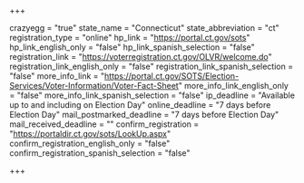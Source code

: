 +++

crazyegg = "true"
state_name = "Connecticut"
state_abbreviation = "ct"
registration_type = "online"
hp_link = "https://portal.ct.gov/sots"
hp_link_english_only = "false"
hp_link_spanish_selection = "false"
registration_link = "https://voterregistration.ct.gov/OLVR/welcome.do"
registration_link_english_only = "false"
registration_link_spanish_selection = "false"
more_info_link = "https://portal.ct.gov/SOTS/Election-Services/Voter-Information/Voter-Fact-Sheet"
more_info_link_english_only = "false"
more_info_link_spanish_selection = "false"
ip_deadline = "Available up to and including on Election Day"
online_deadline = "7 days before Election Day"
mail_postmarked_deadline = "7 days before Election Day"
mail_received_deadline = ""
confirm_registration = "https://portaldir.ct.gov/sots/LookUp.aspx"
confirm_registration_english_only = "false"
confirm_registration_spanish_selection = "false"

+++